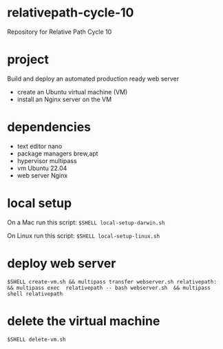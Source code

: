 # relativepath-cycle-10
Repository for Relative Path Cycle 10

# project
Build and deploy an automated production ready web server
 - create an Ubuntu virtual machine (VM)
 - install an Nginx server on the VM

# dependencies
 - text editor nano
 - package managers brew,apt
 - hypervisor multipass
 - vm Ubuntu 22.04
 - web server Nginx

# local setup
On a Mac run this script:
`$SHELL local-setup-darwin.sh`

On Linux run this script:
 `$SHELL local-setup-linux.sh`

# deploy web server 
 `$SHELL create-vm.sh && multipass transfer webserver.sh relativepath: && multipass exec 
relativepath -- bash webserver.sh  && multipass shell relativepath`

# delete the virtual machine
 `$SHELL delete-vm.sh`

